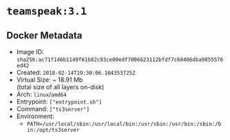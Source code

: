# `teamspeak:3.1`

## Docker Metadata

- Image ID: `sha256:ac71f146b1149f61b82c93ce00edf7806623112bfdf7c68406dba9855576ed42`
- Created: `2018-02-14T19:30:06.104353725Z`
- Virtual Size: ~ 18.91 Mb  
  (total size of all layers on-disk)
- Arch: `linux`/`amd64`
- Entrypoint: `["entrypoint.sh"]`
- Command: `["ts3server"]`
- Environment:
  - `PATH=/usr/local/sbin:/usr/local/bin:/usr/sbin:/usr/bin:/sbin:/bin:/opt/ts3server`
